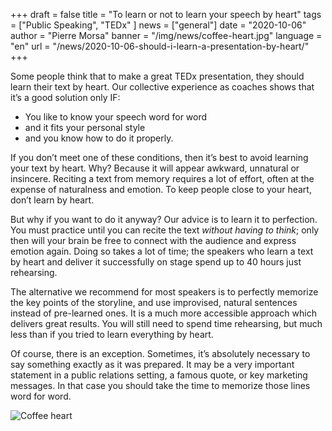 +++
draft = false
title = "To learn or not to learn your speech by heart"
tags = ["Public Speaking", "TEDx" ]
news = ["general"]
date = "2020-10-06"
author = "Pierre Morsa"
banner = "/img/news/coffee-heart.jpg"
language = "en"
url = "/news/2020-10-06-should-i-learn-a-presentation-by-heart/"
+++

Some people think that to make a great TEDx presentation, they should learn their text by heart. Our collective experience as coaches shows that it’s a good solution only IF:

* You like to know your speech word for word
* and it fits your personal style
* and you know how to do it properly.

If you don’t meet one of these conditions, then it’s best to avoid learning your text by heart. Why? Because it will appear awkward, unnatural or insincere. Reciting a text from memory requires a lot of effort, often at the expense of naturalness and emotion. To keep people close to your heart, don’t learn by heart.

But why if you want to do it anyway? Our advice is to learn it to perfection. You must practice until you can recite the text *without having to think*; only then will your brain be free to connect with the audience and express emotion again. Doing so takes a lot of time; the speakers who learn a text by heart and deliver it successfully on stage spend up to 40 hours just rehearsing.

The alternative we recommend for most speakers is to perfectly memorize the key points of the storyline, and use improvised, natural sentences instead of pre-learned ones. It is a much more accessible approach which delivers great results. You will still need to spend time rehearsing, but much less than if you tried to learn everything by heart.

Of course, there is an exception. Sometimes, it’s absolutely necessary to say something exactly as it was prepared. It may be a very important statement in a public relations setting, a famous quote, or key marketing messages. In that case you should take the time to memorize those lines word for word.

![Coffee heart](/img/news/coffee-heart.jpg)
